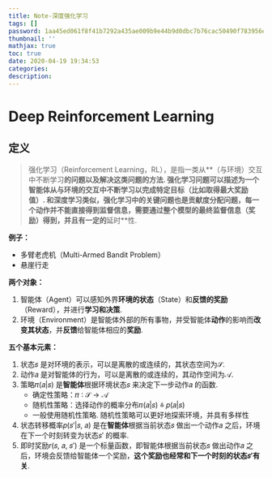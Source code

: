 ```yaml
---
title: Note-深度强化学习
tags: []
password: 1aa45ed061f8f41b7292a435ae009b9e44b9d0dbc7b76cac50490f783956e667
thumbnail: ''
mathjax: true
toc: true
date: 2020-04-19 19:34:53
categories:
description:
---
```


# Deep Reinforcement Learning

## 定义

> 强化学习（Reinforcement Learning，RL），是指一类从**（与环境）交互中不断学习**的问题以及解决这类问题的方法. 强化学习问题可以描述为一个智能体从与环境的交互中不断学习以完成特定目标（比如取得最大奖励
> 值）. 和深度学习类似，强化学习中的关键问题也是贡献度分配问题，每一个动作并不能直接得到监督信息，需要通过整个模型的最终监督信息（奖励）得到，并且有一定的**延时**性.

**例子：**

- 多臂老虎机（Multi-Armed Bandit Problem）
- 悬崖行走

**两个对象：**

1. 智能体（Agent）可以感知外界**环境的状态**（State）和**反馈的奖励**（Reward），并进行**学习和决策**.
2. 环境（Environment）是智能体外部的所有事物，并受智能体**动作**的影响而**改变其状态**，并**反馈**给智能体相应的**奖励**.

**五个基本元素：**

1. 状态𝑠 是对环境的表示，可以是离散的或连续的，其状态空间为$\mathcal{S}$.
2. 动作𝑎 是对智能体的行为，可以是离散的或连续的，其动作空间为$\mathcal{A}$.
3. 策略𝜋(𝑎|𝑠) 是**智能体**根据环境状态𝑠 来决定下一步动作𝑎 的函数.
   - 确定性策略：𝜋 ∶ 𝒮 → 𝒜
   - 随机性策略：选择动作的概率分布𝜋(𝑎|𝑠) ≜ 𝑝(𝑎|𝑠)
   - 一般使用随机性策略. 随机性策略可以更好地探索环境，并具有多样性
4. 状态转移概率𝑝(𝑠′|𝑠, 𝑎) 是在**智能体**根据当前状态𝑠 做出一个动作𝑎 之后，环境在下一个时刻转变为状态𝑠′ 的概率.
5. 即时奖励𝑟(𝑠, 𝑎, 𝑠′) 是一个标量函数，即智能体根据当前状态𝑠 做出动作𝑎 之后，环境会反馈给智能体一个奖励，**这个奖励也经常和下一个时刻的状态𝑠′有关**.

